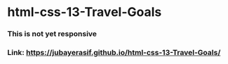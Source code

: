 # html-css-13-Travel-Goals

### This is not yet responsive
### Link: https://jubayerasif.github.io/html-css-13-Travel-Goals/
